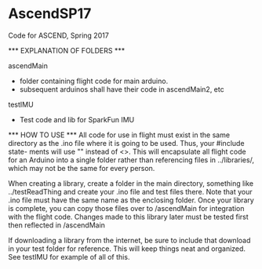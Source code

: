 # AscendSP17
Code for ASCEND, Spring 2017

*** EXPLANATION OF FOLDERS *** 

ascendMain
- folder containing flight code for main arduino.
- subsequent arduinos shall have their code in ascendMain2, etc

testIMU
- Test code and lib for SparkFun IMU

*** HOW TO USE *** 
All code for use in flight must exist in the
same directory as the .ino file where it is 
going to be used. Thus, your #include state-
ments will use "" instead of <>. This will 
encapsulate all flight code for an Arduino
into a single folder rather than referencing 
files in ../libraries/, which may not be the
same for every person. 

When creating a library, create a folder in
the main directory, something like 
../testReadThing and create your .ino file
 and test files there. Note that your .ino 
file must have the same name as the enclosing 
folder. Once your library is complete, you can
copy those files over to /ascendMain for 
integration with the flight code. Changes 
made to this library later must be tested
first then reflected in /ascendMain

If downloading a library from the internet, 
be sure to include that download in your test
folder for reference. This will keep things
neat and organized. See testIMU for example 
of all of this.


